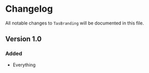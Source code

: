 # Changelog

All notable changes to `TasBranding` will be documented in this file.

## Version 1.0

### Added
- Everything
